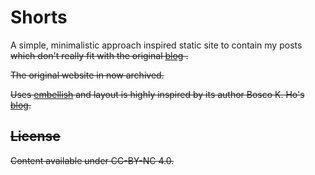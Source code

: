 Shorts
======

A simple, minimalistic approach inspired static site to contain my posts
<strike>which don't really fit with the <strike> original
[blog](https://vivekiitkgp.github.io) </strike>.

The original website in now archived.

Uses [embellish](https://boscoh.github.io/embellish/#header1) and layout is
highly inspired by its author Bosco K. Ho's [blog](http://boscoh.com/).

License
-------

Content available under CC-BY-NC 4.0.
